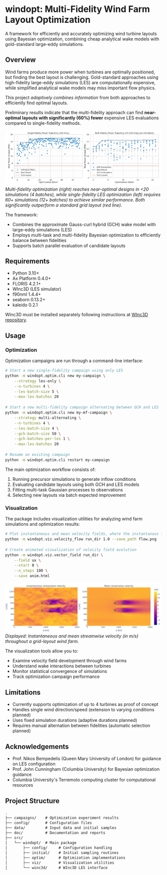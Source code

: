 # windopt: Multi-Fidelity Wind Farm Layout Optimization

A framework for efficiently and accurately optimizing wind turbine layouts using Bayesian optimization, combining cheap analytical wake models with gold-standard large-eddy simulations.

## Overview

Wind farms produce more power when turbines are optimally positioned, but finding the best layout is challenging. Gold-standard approaches using high-fidelity large-eddy simulations (LES) are computationally expensive, while simplified analytical wake models may miss important flow physics.

This project *adaptively combines information* from both approaches to efficiently find optimal layouts.

Preliminary results indicate that the multi-fidelity approach can find **near-optimal layouts with significantly (60%) fewer** expensive LES evaluations compared to single-fidelity methods.

![Optimization Convergence Comparison](img/power-trajectories.png)
*Multi-fidelity optimization (right) reaches near-optimal designs in <20 simulations (4 batches), while single-fidelity LES optimization (left) requires 60+ simulations (12+ batches) to achieve similar performance. Both significantly outperform a standard grid layout (red line).*

The framework:
- Combines the approximate Gauss-curl hybrid (GCH) wake model with large-eddy simulations (LES)
- Employs multi-task and multi-fidelity Bayesian optimization to efficiently balance between fidelities
- Supports batch parallel evaluation of candidate layouts


## Requirements

- Python 3.10+
- Ax Platform 0.4.0+
- FLORIS 4.2.1+
- WInc3D (LES simulator)
- f90nml 1.4.4+
- seaborn 0.13.2+
- kaleido 0.2.1

WInc3D must be installed separately following instructions at [WInc3D repository](https://github.com/imperialcollegelondon/winc3d/).

## Usage

### Optimization
Optimization campaigns are run through a command-line interface:

```bash
# Start a new single-fidelity campaign using only LES
python -m windopt.optim.cli new my-campaign \
    --strategy les-only \
    --n-turbines 4 \
    --les-batch-size 5 \
    --max-les-batches 20

# Start a new multi-fidelity campaign alternating between GCH and LES
python -m windopt.optim.cli new my-mf-campaign \
    --strategy multi-alternating \
    --n-turbines 4 \
    --les-batch-size 4 \
    --gch-batch-size 50 \
    --gch-batches-per-les 1 \
    --max-les-batches 20

# Resume an existing campaign
python -m windopt.optim.cli restart my-campaign
```

The main optimization workflow consists of:

1. Running precursor simulations to generate inflow conditions
2. Evaluating candidate layouts using both GCH and LES models 
3. Fitting multi-task Gaussian processes to observations
4. Selecting new layouts via batch expected improvement

### Visualization

The package includes visualization utilities for analyzing wind farm simulations and optimization results:

```bash
# Plot instantaneous and mean velocity fields, where the instantanous field is taken 1 hour after spinup
python -m windopt.viz.velocity_flow run_dir 1.0 --save_path flow.png

# Create animated visualization of velocity field evolution
python -m windopt.viz.vector_field run_dir \
    --field ux \
    --start 0 \
    --n_steps 100 \
    --save anim.html
```

![Instantaneous and mean velocity field visualizations for a grid wind farm layout](img/grid_velocity_flow.png)
*Displayed: Instantaneous and mean streamwise velocity (in m/s) throughout a grid-layout wind farm.*

The visualization tools allow you to:
- Examine velocity field development through wind farms
- Understand wake interactions between turbines
- Monitor statistical convergence of simulations
- Track optimization campaign performance

## Limitations

- Currently supports optimization of up to 4 turbines as proof of concept
- Handles single wind direction/speed (extension to varying conditions planned)
- Uses fixed simulation durations (adaptive durations planned)
- Requires manual alternation between fidelities (automatic selection planned)

## Acknowledgements

- Prof. Nikos Bempedelis (Queen Mary University of London) for guidance on LES configuration
- Prof. John Cunningham (Columbia University) for Bayesian optimization guidance
- Columbia University's Terremoto computing cluster for computational resources

## Project Structure
```
.
├── campaigns/    # Optimization experiment results
├── config/       # Configuration files
├── data/         # Input data and initial samples
├── doc/          # Documentation and reports
├── src/
│   └── windopt/  # Main package
│       ├── config/     # Configuration handling
│       ├── initial/    # Initial sampling routines
│       ├── optim/      # Optimization implementations
│       ├── viz/        # Visualization utilities
│       └── winc3d/     # WInc3D LES interface
```
